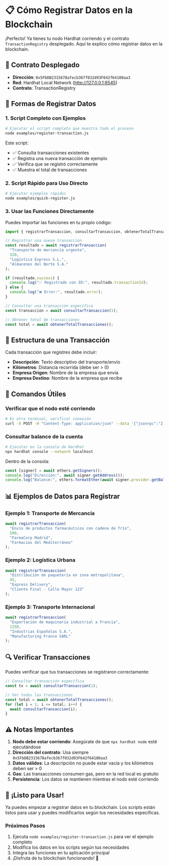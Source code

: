 # 📋 Cómo Registrar Datos en la Blockchain

¡Perfecto! Ya tienes tu nodo Hardhat corriendo y el contrato `TransactionRegistry` desplegado. Aquí te explico cómo registrar datos en la blockchain.

## 🎯 Contrato Desplegado

- **Dirección**: `0x5FbDB2315678afecb367f032d93F642f64180aa3`
- **Red**: Hardhat Local Network (http://127.0.0.1:8545)
- **Contrato**: TransactionRegistry

## 🚀 Formas de Registrar Datos

### 1. Script Completo con Ejemplos

```bash
# Ejecutar el script completo que muestra todo el proceso
node examples/register-transaction.js
```

Este script:
- ✅ Consulta transacciones existentes
- ✅ Registra una nueva transacción de ejemplo
- ✅ Verifica que se registró correctamente
- ✅ Muestra el total de transacciones

### 2. Script Rápido para Uso Directo

```bash
# Ejecutar ejemplos rápidos
node examples/quick-register.js
```

### 3. Usar las Funciones Directamente

Puedes importar las funciones en tu propio código:

```javascript
import { registrarTransaccion, consultarTransaccion, obtenerTotalTransacciones } from './examples/quick-register.js';

// Registrar una nueva transacción
const resultado = await registrarTransaccion(
  "Transporte de mercancía urgente",
  320,
  "Logística Express S.L.",
  "Almacenes del Norte S.A."
);

if (resultado.success) {
  console.log("✅ Registrado con ID:", resultado.transactionId);
} else {
  console.log("❌ Error:", resultado.error);
}

// Consultar una transacción específica
const transaccion = await consultarTransaccion(1);

// Obtener total de transacciones
const total = await obtenerTotalTransacciones();
```

## 📝 Estructura de una Transacción

Cada transacción que registres debe incluir:

- **Descripción**: Texto descriptivo del transporte/envío
- **Kilómetros**: Distancia recorrida (debe ser > 0)
- **Empresa Origen**: Nombre de la empresa que envía
- **Empresa Destino**: Nombre de la empresa que recibe

## 🔧 Comandos Útiles

### Verificar que el nodo esté corriendo
```bash
# En otra terminal, verificar conexión
curl -X POST -H "Content-Type: application/json" --data '{"jsonrpc":"2.0","method":"eth_blockNumber","params":[],"id":1}' http://127.0.0.1:8545
```

### Consultar balance de la cuenta
```bash
# Ejecutar en la consola de Hardhat
npx hardhat console --network localhost
```

Dentro de la consola:
```javascript
const [signer] = await ethers.getSigners();
console.log("Dirección:", await signer.getAddress());
console.log("Balance:", ethers.formatEther(await signer.provider.getBalance(signer.address)));
```

## 📊 Ejemplos de Datos para Registrar

### Ejemplo 1: Transporte de Mercancía
```javascript
await registrarTransaccion(
  "Envío de productos farmacéuticos con cadena de frío",
  580,
  "FarmaCorp Madrid",
  "Farmacias del Mediterráneo"
);
```

### Ejemplo 2: Logística Urbana
```javascript
await registrarTransaccion(
  "Distribución de paquetería en zona metropolitana",
  45,
  "Express Delivery",
  "Cliente Final - Calle Mayor 123"
);
```

### Ejemplo 3: Transporte Internacional
```javascript
await registrarTransaccion(
  "Exportación de maquinaria industrial a Francia",
  1250,
  "Industrias Españolas S.A.",
  "Manufacturing France SARL"
);
```

## 🔍 Verificar Transacciones

Puedes verificar que tus transacciones se registraron correctamente:

```javascript
// Consultar transacción específica
const tx = await consultarTransaccion(1);

// Ver todas las transacciones
const total = await obtenerTotalTransacciones();
for (let i = 1; i <= total; i++) {
  await consultarTransaccion(i);
}
```

## ⚠️ Notas Importantes

1. **Nodo debe estar corriendo**: Asegúrate de que `npx hardhat node` esté ejecutándose
2. **Dirección del contrato**: Usa siempre `0x5FbDB2315678afecb367f032d93F642f64180aa3`
3. **Datos válidos**: La descripción no puede estar vacía y los kilómetros deben ser > 0
4. **Gas**: Las transacciones consumen gas, pero en la red local es gratuito
5. **Persistencia**: Los datos se mantienen mientras el nodo esté corriendo

## 🎉 ¡Listo para Usar!

Ya puedes empezar a registrar datos en tu blockchain. Los scripts están listos para usar y puedes modificarlos según tus necesidades específicas.

### Próximos Pasos

1. Ejecuta `node examples/register-transaction.js` para ver el ejemplo completo
2. Modifica los datos en los scripts según tus necesidades
3. Integra las funciones en tu aplicación principal
4. ¡Disfruta de tu blockchain funcionando! 🚀